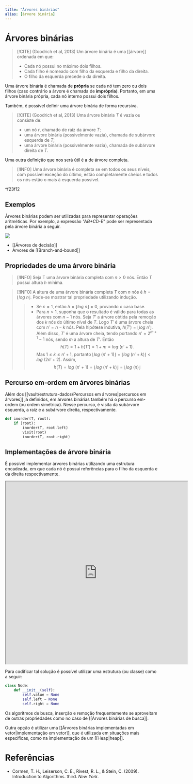 ```yaml
---
title: "Árvores binárias"
alias: [árvore binária]
---
```


# Árvores binárias

> [!CITE] (Goodrich et al, 2013)
> Um árvore binária é uma [[árvore]] ordenada em que:
> - Cada nó possui no máximo dois filhos.
> - Cada filho é nomeado com filho da esquerda e filho da direita.
> - O filho da esquerda precede o da direita.

Uma árvore binária é chamada de **própria** se cada nó tem zero ou dois filhos (caso contrário a árvore é chamada de **imprópria**). Portanto, em uma árvore binária própria, cada nó interno possui dois filhos.

Também, é possível definir uma árvore binária de forma recursiva.
> [!CITE] (Goodrich et al, 2013)
> Uma árvore binária $T$ é vazia ou consiste de:
> - um nó $r$, chamado de raiz da árvore $T$;
> - uma árvore binária (possivelmente vazia), chamada de subárvore esquerda de $T$;
> - uma árvore binária (possivelmente vazia), chamada de subárvore direita de $T$.

Uma outra definição que nos será útil é a de árvore completa.
> [!INFO]
> Uma árvore binária é completa se em todos os seus níveis, com possível exceção do último, estão completamente cheios e todos os nós estão o mais à esquerda possível.

^f23f12

## Exemplos

Árvores binárias podem ser utilizadas para representar operações aritméticas. Por exemplo, a expressão "A*B+C*D-E" pode ser representada pela árvore binária a seguir. 

[![](https://mermaid.ink/img/pako:eNpdj7EOwjAMRH_F8kibgY4ZkIDyBWUjDFZjaEWTViEZUNV_J02XKvbid7qTzjO2o2aU-HY0dXCvlYU4AoQ4QbGHG2xUJDJhOD4Oz01aIannjC9ZpNpHqqReIRNig3WxRMPOUK9juXn1KPQdG1Yo46nJfRQqu0QfBT82P9ui9C5wiWHS5LnuKf5kUL5o-PLyB1CmQQY)](https://mermaid.live/edit#pako:eNpdj7EOwjAMRH_F8kibgY4ZkIDyBWUjDFZjaEWTViEZUNV_J02XKvbid7qTzjO2o2aU-HY0dXCvlYU4AoQ4QbGHG2xUJDJhOD4Oz01aIannjC9ZpNpHqqReIRNig3WxRMPOUK9juXn1KPQdG1Yo46nJfRQqu0QfBT82P9ui9C5wiWHS5LnuKf5kUL5o-PLyB1CmQQY)

- [[Árvores de decisão]]
- Árvores de [[Branch-and-bound]]

## Propriedades de uma árvore binária

> [!INFO]
> Seja T uma árvore binária completa com $n >0$ nós. Então $T$ possui altura $h$ mínima.

> [!INFO]
> A altura de uma árvore binária completa $T$ com $n$ nós é $h = \lfloor log\ n \rfloor$. 
> Pode-se mostrar tal propriedade utilizando indução.
>> - Se $n = 1$, então $h = \lfloor log\ n \rfloor = 0$, provando o caso base.
>> - Para $n > 1$, suponha que o resultado é válido para todas as árvores com $n-1$ nós. Seja $T'$ a árvore obtida pela remoção dos $k$ nós do último nível de $T$. Logo $T'$ é uma árvore cheia com $n' = n - k$ nós. Pela hipótese indutiva, $h(T') = \lfloor log\ n' \rfloor$. Além disso, $T'$ é uma árvore cheia, tendo portando $n' = 2^{m+1}-1$ nós, sendo $m$ a altura de $T'$. Então 
$$h(T) = 1 + h(T') = 1 + m = log\ (n' + 1).$$
 Mas $1 \leq k \leq n'+1$, portanto $\lfloor log\ (n' + 1) \rfloor = \lfloor log\ (n' + k) \rfloor < log\ (2n' + 2)$. Assim,
 $$h(T) = log\ (n' + 1) = \lfloor log\ (n' + k) \rfloor = \lfloor log\ (n) \rfloor$$

## Percurso em-ordem em árvores binárias

Além dos [[vault/estrutura-dados/Percursos em árvores|percursos em árvores]] já definidos, em árvores binárias também há o percurso em-ordem (ou ordem simétrica). Nesse percurso, é visita da subárvore esquerda, a raiz e a subárvore direita, respectivamente.

```python
def inorder(T, root):
	if (root):
		inorder(T, root.left)
		visit(root)
		inorder(T, root.right)
```

## Implementações de árvore binária

É possível implementar árvores binárias utilizando uma estrutura encadeada, em que cada nó é possui referências para o filho da esquerda e da direita respectivamente. 

<iframe src="https://excalidraw.com/#json=HDqoj4NnCNbcTraYTnsmE,KhO4A-xOZ_MYLIO47iTFVA" height="600" width="600" title="Binary tree linked implementation"></iframe>

Para codificar tal solução é possível utilizar uma estrutura (ou classe) como a seguir:

```python
class Node:
	def __init__(self):
		self.value = None
		self.left = None
		self.right = None
```

Os algoritmos de busca, inserção e remoção frequentemente se aproveitam de outras propriedades como no caso de [[Árvores binárias de busca]].

Outra opção é utilizar uma [[Árvores binárias implementadas em vetor|implementação em vetor]], que é utilizada em situações mais específicas, como na implementação de um [[Heap|heap]].

# Referências
- Cormen, T. H., Leiserson, C. E., Rivest, R. L., & Stein, C. (2009). Introduction to Algorithms. third. _New York_.
